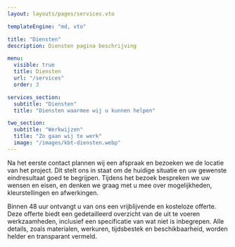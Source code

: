 ```yaml
---
layout: layouts/pages/services.vto

templateEngine: "md, vto"

title: "Diensten"
description: Diensten pagina beschrijving

menu:
  visible: true
  title: Diensten
  url: "/services"
  order: 3

services_section:
  subtitle: "Diensten"
  title: "Diensten waarmee wij u kunnen helpen"

two_section:
  subtitle: "Werkwijzen"
  title: "Zo gaan wij te werk"
  image: "/images/kbt-diensten.webp"
---
```


Na het eerste contact plannen wij een afspraak en bezoeken we de locatie van het
project. Dit stelt ons in staat om de huidige situatie en uw gewenste
eindresultaat goed te begrijpen. Tijdens het bezoek bespreken we uw wensen en
eisen, en denken we graag met u mee over mogelijkheden, kleurstellingen en
afwerkingen.

Binnen 48 uur ontvangt u van ons een vrijblijvende en kosteloze offerte. Deze
offerte biedt een gedetailleerd overzicht van de uit te voeren werkzaamheden,
inclusief een specificatie van wat niet is inbegrepen. Alle details, zoals
materialen, werkuren, tijdsbestek en beschikbaarheid, worden helder en
transparant vermeld.
